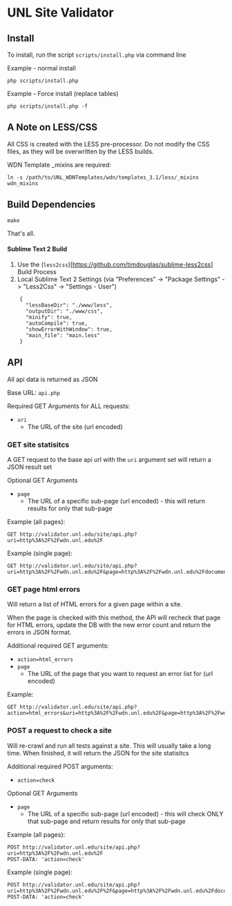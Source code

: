 # UNL Site Validator

## Install
To install, run the script `scripts/install.php` via command line

Example - normal install
```
php scripts/install.php
```

Example - Force install (replace tables)
```
php scripts/install.php -f
```

## A Note on LESS/CSS
All CSS is created with the LESS pre-processor. Do not modify the CSS files, as they will be overwritten by the LESS builds.

WDN Template _mixins are required:
```
ln -s /path/to/UNL_WDNTemplates/wdn/templates_3.1/less/_mixins wdn_mixins
```

## Build Dependencies
```
make
```
That's all.

#### Sublime Text 2 Build
1. Use the (`less2css`)[https://github.com/timdouglas/sublime-less2css] Build Process
2. Local Sublime Text 2 Settings (via "Preferences" -> "Package Settings" -> "Less2Css" -> "Settings - User")

```
    {
      "lessBaseDir": "./www/less",
      "outputDir": "./www/css",
      "minify": true,
      "autoCompile": true,
      "showErrorWithWindow": true,
      "main_file": "main.less"
    }
```

## API
All api data is returned as JSON

Base URL: `api.php`

Required GET Arguments for ALL requests:
* `uri`
  * The URL of the site (url encoded)

### GET site statisitcs
A GET request to the base api url with the `uri` argument set will return a JSON result set

Optional GET Arguments
* `page`
  * The URL of a specific sub-page (url encoded) - this will return results for only that sub-page

Example (all pages):
```
GET http://validator.unl.edu/site/api.php?uri=http%3A%2F%2Fwdn.unl.edu%2F
```

Example (single page):
```
GET http://validator.unl.edu/site/api.php?uri=http%3A%2F%2Fwdn.unl.edu%2F&page=http%3A%2F%2Fwdn.unl.edu%2Fdocumentation%2F
```

### GET page html errors
Will return a list of HTML errors for a given page within a site.

When the page is checked with this method, the API will recheck that page for HTML errors, update the DB with the new error count and return the errors in JSON format.

Additional required GET arguments:
* `action=html_errors`
* `page`
  * The URL of the page that you want to request an error list for (url encoded)

Example:
```
GET http://validator.unl.edu/site/api.php?action=html_errors&uri=http%3A%2F%2Fwdn.unl.edu%2F&page=http%3A%2F%2Fwdn.unl.edu%2F
```

### POST a request to check a site
Will re-crawl and run all tests against a site.  This will usually take a long time.  When finished, it will return the JSON for the site statisitcs 

Additional required POST arguments:
* `action=check`

Optional GET Arguments
* `page`
  * The URL of a specific sub-page (url encoded) - this will check ONLY that sub-page and return results for only that sub-page

Example (all pages):
```
POST http://validator.unl.edu/site/api.php?uri=http%3A%2F%2Fwdn.unl.edu%2F
POST-DATA: 'action=check'
```

Example (single page):
```
POST http://validator.unl.edu/site/api.php?uri=http%3A%2F%2Fwdn.unl.edu%2F%2F&page=http%3A%2F%2Fwdn.unl.edu%2Fdocumentation%2F
POST-DATA: 'action=check'
```
